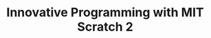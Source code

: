 ---
layout: course_detail
title: "Innovative Programming with MIT Scratch 2"
topIntroText: "Scratch is a programming platform designed for younger audiences developed by MIT. With Scratch, users can create personalized interactive media, including but not limited to games, animations, and stories, and subsequently share their creations with a global audience. This is an upper-division course for Scratch, intended to equip students with a diverse array of new and engaging applications within the platform."
bgImageUrl: "img/updated/L1/scratch2-bg.png"
aboutLevel: "L1 Block Coding"
aboutCategoryTitle: "Course Category"
aboutCategory: "Block Programming"
aboutGradeLevelTitle: "Grade Level"
aboutGradeLevel: "K - 6"
aboutSkillLevelTitle: "Skill Level"
aboutSkillLevel: "Beginner - Intermediate"
aboutRatioTitle: "Student to Instructor Ratio"
aboutRatio: "4 : 1"
aboutText: "Acquire the expertise of advanced Scratch programming techniques, delve into the intricate nuances of the software, and hone your skills to unleash a torrent of creativity that knows no bounds. With the mastery of Scratch programming, the possibilities are infinite and the only limit is the scope of your imagination."
priceschedule:
  monthlyPrice: ""
  classPrice: ""
  classPerMonth: ""
  scheduleDescription: "A general schedule description detailing available booking hours for the specific course will be placed here. This is currently filler text, please ignore."
promotion1: 
  enabled: "true"
  title: "Learn Practical Programming Apps With Scratch"
  text: "Scratch is an educational platform developed by the well-known MIT Media Lab for primary and middle school students to learn computer programming. Scratch high-level programming provides students with richer application scenarios; Not only can it continue to deepen programming concepts, but it can also lead to more interesting projects."
  imageUrl: "img/updated/L1/scratch2-bg.png"
promotion2: 
  enabled: "true"
  title: "Challenge Your Creativity"
  text: "Millions of people are creating their own Scratch programs and more than 2,500 programs are shared in the online community. Students will be able to join the world of Scratch and demonstrate their creative thinking."
  imageUrl: "img/updated/L1/scratch2-1.png"
promotion3: 
  enabled: "true"
  title: "Learning Programming Can Be Fun"
  text: "Scratch perfectly integrates programming concepts into animations and game development. When students finish their work of art, they've also unwittingly grasped the basic concepts of programming (including variables, loops, and functions), laying a solid foundation to learn real programming."
  imageUrl: "img/updated/L1/scratch2-2.png"
promotion4: 
  enabled: "true"
  title: "Share Your Creations"
  text: "Students will post their programs and share it with MIT Scratch's community so fellow programmers from around the world can view and appreciate their creativity."
  imageUrl: "img/updated/L1/scratch2-3.png"
promotion5: 
  enabled: "false"
  title: "More Than Just Programming"
  text: "Computational thinking and programming skill are important in today's society. Students gain confidence as they learn how to solve problems using programming."
  imageUrl: "img/updated/empty.png"
curriculum: 
  enabled: "false"
goals: 
- text: "Master basic graphic programming languages ​​and algorithms." 
- text: "Hands-on multimedia, animation, movies and games." 
- text: "Better understand computers and stimulate interest in programming." 
- text: "Learn hands-on and develop problem-solving skills." 
- text: "Cultivate scientific innovation and teamwork." 
- text: "Learn the ability to adapt to the new environments and participate in the final Scratch competition."
highlights: 
- text: "Making programming fun is our top priority when designing all our course content."
- text: "Gain real experiences relating to the industry and participate in research/development."
- text: "Get your question answered in class and participate in healthy competitions with your classmates."
- text: "Learn by doing is the key for all Computer Science studies. All the assignments and projects are design for the goals of the course."
- text: "We focus on pushing our students' imagination and creativity while they learn how to program."
- text: "Programming is just the first step. Building projects and attending science fairs/seminars will help students get into top unversities and jobs."
---